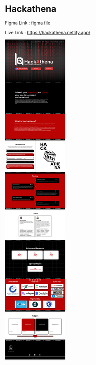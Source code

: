 # Hackathena

Figma Link : [figma file](https://www.figma.com/file/uLibrzdrf7kxY7NDtc6cCy/Hackethena?node-id=0%3A1&t=U8GFliQUCLCmRhj4-1)

Live Link : https://hackathena.netlify.app/

![Design](https://github.com/Sandra-Rosa/hackathena/blob/main/RESOURCES/Final%20Interface.png)
